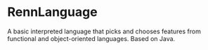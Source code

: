 # RennLanguage
A basic interpreted language that picks and chooses features from functional and object-oriented languages. Based on Java.
